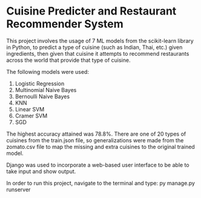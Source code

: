 # Cuisine Predicter and Restaurant Recommender System

This project involves the usage of 7 ML models from the scikit-learn library in Python, to predict a type of cuisine (such as Indian, Thai, etc.) given ingredients, then given that cuisine it attempts to recommend restaurants across the world that provide that type of cuisine.

The following models were used:
1. Logistic Regression
2. Multinomial Naive Bayes
3. Bernoulli Naive Bayes
4. KNN
5. Linear SVM
6. Cramer SVM
7. SGD

The highest accuracy attained was 78.8%. There are one of 20 types of cuisines from the train.json file, so generalizations were made from the zomato.csv file to map the missing and extra cuisines to the original trained model. 

Django was used to incorporate a web-based user interface to be able to take input and show output.

In order to run this project, navigate to the terminal and type:
py manage.py runserver

